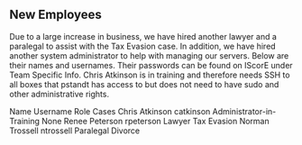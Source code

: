 New Employees
--------
Due to a large increase in business, we have hired another lawyer and a paralegal to assist with the Tax Evasion case.  In addition, we have hired another system administrator to help with managing our servers.  Below are their names and usernames.  Their passwords can be found on IScorE under Team Specific Info.  Chris Atkinson is in training and therefore needs SSH to all boxes that pstandt has access to but does not need to have sudo and other administrative rights.

Name		Username	Role				Cases
Chris Atkinson 	catkinson	Administrator-in-Training	None
Renee Peterson	rpeterson	Lawyer				Tax Evasion
Norman Trossell	ntrossell	Paralegal			Divorce

